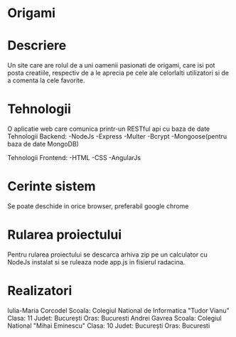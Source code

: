 # Origami
# Descriere
Un site care are rolul de a uni oamenii pasionati de origami, care isi pot posta creatiile, respectiv de a le aprecia pe cele ale celorlalti utilizatori si de a comenta la cele favorite.
# Tehnologii
O aplicatie web care comunica printr-un RESTful api cu baza de date
Tehnologii Backend:
-NodeJs
-Express
-Multer
-Bcrypt
-Mongoose(pentru baza de date MongoDB)

Tehnologii Frontend:
-HTML
-CSS
-AngularJs

# Cerinte sistem
Se poate deschide in orice browser, preferabil google chrome
# Rularea proiectului
Pentru rularea proiectului se descarca arhiva zip pe un calculator cu NodeJs instalat si se ruleaza node app.js in fisierul radacina.

# Realizatori
Iulia-Maria Corcodel
Scoala: Colegiul National de Informatica "Tudor Vianu"
Clasa: 11
Judet: București
Oras: Bucuresti
Andrei Gavrea
Scoala: Colegiul National "Mihai Eminescu"
Clasa: 10
Judet: București
Oras: Bucuresti
